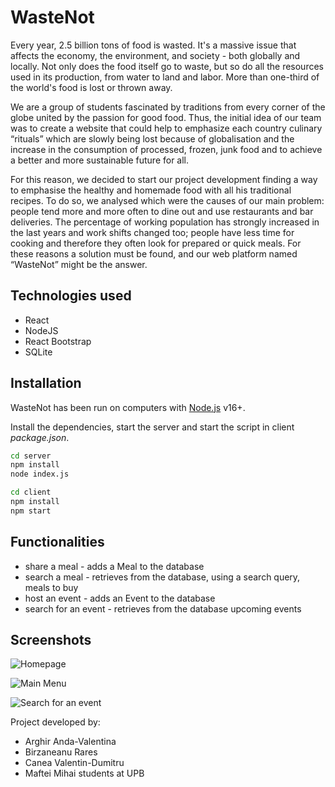 # WasteNot

Every year, 2.5 billion tons of food is wasted. It's a massive issue that affects the economy, the environment, and society - both globally and locally. Not only does the food itself go to waste, but so do all the resources used in its production, from water to land and labor. More than one-third of the world's food is lost or thrown away. 

We are a group of students fascinated by traditions from every corner of the globe united by the passion for good food. Thus, the initial idea of our team was to create a website that could help to emphasize each country culinary “rituals” which are slowly being lost because of globalisation and the increase in the consumption of processed, frozen, junk food and to achieve a better and more sustainable future for all. 

For this reason, we decided to start our project development finding a way to emphasise the healthy and homemade food with all his traditional recipes. To do so, we analysed which were the causes of our main problem: people tend more and more often to dine out and use restaurants and bar deliveries. The percentage of working population has strongly increased in the last years and work shifts changed too; people have less time for cooking and therefore they often look for prepared or quick meals. For these reasons a solution must be found, and our web platform named “WasteNot” might be the answer.


## Technologies used
- React
- NodeJS
- React Bootstrap
- SQLite


## Installation

WasteNot has been run on computers with [Node.js](https://nodejs.org/) v16+.

Install the dependencies, start the server and start the script in client _package.json_.

```sh
cd server
npm install
node index.js
```

```sh
cd client
npm install
npm start
```

## Functionalities
- share a meal - adds a Meal to the database
- search a meal - retrieves from the database, using a search query, meals to buy
- host an event - adds an Event to the database
- search for an event - retrieves from the database upcoming events


## Screenshots

![Homepage](./Screenshot1.pngt."Homepage")

![Main Menu](screenshot.png "Main Menu")

![Search for an event](screenshot.png "Search for an event")

Project developed by:
- Arghir Anda-Valentina
- Birzaneanu Rares
- Canea Valentin-Dumitru
- Maftei Mihai
students at UPB
